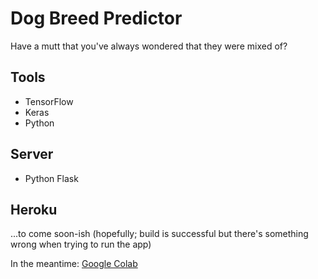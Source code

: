# Dog Breed Predictor

Have a mutt that you've always wondered that they were mixed of? 

## Tools
* TensorFlow
* Keras
* Python

## Server
* Python Flask

## Heroku 
...to come soon-ish (hopefully; build is successful but there's something wrong when trying to run the app)

In the meantime: [Google Colab](https://colab.research.google.com/drive/1za_I4bg9dGjhW_-tN4mEarv8UxdVYDRq?usp=sharing)

